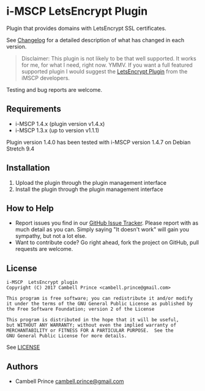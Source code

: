 # i-MSCP LetsEncrypt Plugin

Plugin that provides domains with LetsEncrypt SSL certificates.

See [Changelog](CHANGELOG.md) for a detailed description of what has changed in each version.

>Disclaimer: This plugin is not likely to be that well supported.  It works for me, for what I need, right now. YMMV.  If you want a full featured supported plugin I would suggest the [LetsEncrypt Plugin](https://i-mscp.net/filebase/index.php/File/33-LetsEncrypt/) from the iMSCP developers.

Testing and bug reports are welcome.

## Requirements

* i-MSCP 1.4.x (plugin version v1.4.x)
* i-MSCP 1.3.x (up to version v1.1.1)

Plugin version 1.4.0 has been tested with i-MSCP version 1.4.7 on Debian Stretch 9.4

## Installation

1. Upload the plugin through the plugin management interface
2. Install the plugin through the plugin management interface

## How to Help

* Report issues you find in our [GitHub Issue Tracker](https://github.com/saygoweb/imscp-letsencrypt/issues). Please report with as much detail as you can. Simply saying "It doesn't work" will gain you sympathy, but not a lot else.
* Want to contribute code? Go right ahead, fork the project on GitHub, pull requests are welcome.

## License

```
i-MSCP  LetsEncrypt plugin
Copyright (C) 2017 Cambell Prince <cambell.prince@gmail.com>

This program is free software; you can redistribute it and/or modify
it under the terms of the GNU General Public License as published by
the Free Software Foundation; version 2 of the License

This program is distributed in the hope that it will be useful,
but WITHOUT ANY WARRANTY; without even the implied warranty of
MERCHANTABILITY or FITNESS FOR A PARTICULAR PURPOSE.  See the
GNU General Public License for more details.
```

See [LICENSE](LICENSE)

## Authors

* Cambell Prince <cambell.prince@gmail.com>

